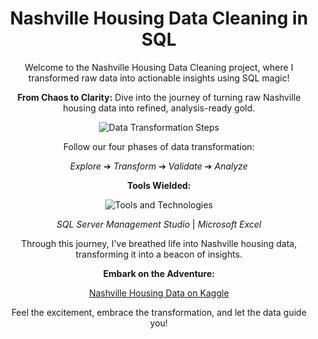 <!-- Project Title -->
<h1 align="center">Nashville Housing Data Cleaning in SQL</h1>

<!-- Introduction -->
<p align="center">
  Welcome to the Nashville Housing Data Cleaning project, where I transformed raw data into actionable insights using SQL magic!
</p>

<!-- Project Highlights -->
<p align="center">
  <strong>From Chaos to Clarity:</strong> Dive into the journey of turning raw Nashville housing data into refined, analysis-ready gold.
</p>

<!-- Steps to Shine -->
<p align="center">
  <img src="https://dataheroes.ai/wp-content/uploads/2023/04/post-2395-2.jpg" alt="Data Transformation Steps">
</p>
<p align="center">
  Follow our four phases of data transformation:
</p>
<p align="center">
  <em>Explore</em> ➔ <em>Transform</em> ➔ <em>Validate</em> ➔ <em>Analyze</em>
</p>

<!-- Tools and Technologies -->
<p align="center">
  <strong>Tools Wielded:</strong>
</p>
<p align="center">
  <img src="https://www.whitetown.com/images/excel-mssql.png" alt="Tools and Technologies">
</p>
<p align="center">
  <em>SQL Server Management Studio</em> | <em>Microsoft Excel</em>
</p>

<!-- Conclusion -->
<p align="center">
  Through this journey, I've breathed life into Nashville housing data, transforming it into a beacon of insights.
</p>

<!-- Dataset Link -->
<p align="center">
  <strong>Embark on the Adventure:</strong>
</p>
<p align="center">
  <a href="https://www.kaggle.com/datasets/tmthyjames/nashville-housing-data">Nashville Housing Data on Kaggle</a>
</p>
<p align="center">
  Feel the excitement, embrace the transformation, and let the data guide you!
</p>
